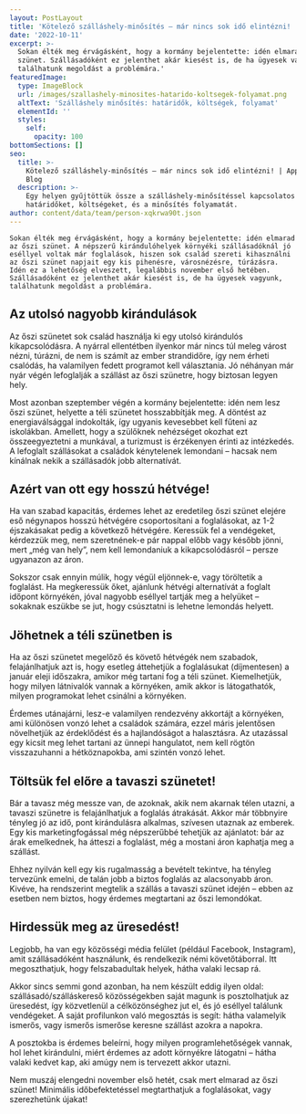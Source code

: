 ```yaml
---
layout: PostLayout
title: 'Kötelező szálláshely-minősítés – már nincs sok idő elintézni! '
date: '2022-10-11'
excerpt: >-
  Sokan élték meg érvágásként, hogy a kormány bejelentette: idén elmarad az őszi
  szünet. Szállásadóként ez jelenthet akár kiesést is, de ha ügyesek vagyunk,
  találhatunk megoldást a problémára.'
featuredImage:
  type: ImageBlock
  url: /images/szallashely-minosites-hatarido-koltsegek-folyamat.png
  altText: 'Szálláshely minősítés: határidők, költségek, folyamat'
  elementId: ''
  styles:
    self:
      opacity: 100
bottomSections: []
seo:
  title: >-
    Kötelező szálláshely-minősítés – már nincs sok idő elintézni! | Appartman
    Blog
  description: >-
    Egy helyen gyűjtöttük össze a szálláshely-minősítéssel kapcsolatos
    határidőket, költségeket, és a minősítés folyamatát.
author: content/data/team/person-xqkrwa90t.json
---
```

`Sokan élték meg érvágásként, hogy a kormány bejelentette: idén elmarad az őszi szünet. A népszerű kirándulóhelyek környéki szállásadóknál jó eséllyel voltak már foglalások, hiszen sok család szereti kihasználni az őszi szünet napjait egy kis pihenésre, városnézésre, túrázásra. Idén ez a lehetőség elveszett, legalábbis november első hetében. Szállásadóként ez jelenthet akár kiesést is, de ha ügyesek vagyunk, találhatunk megoldást a problémára.`

## Az utolsó nagyobb kirándulások

Az őszi szünetet sok család
használja ki egy utolsó kirándulós kikapcsolódásra. A nyárral ellentétben
ilyenkor már nincs túl meleg várost nézni, túrázni, de nem is számít az
ember strandidőre, így nem érheti csalódás, ha valamilyen fedett programot
kell választania. Jó néhányan már nyár végén lefoglalják a szállást az őszi
szünetre, hogy biztosan legyen hely.

Most azonban szeptember végén a
kormány bejelentette: idén nem lesz őszi szünet, helyette a téli
szünetet hosszabbítják meg. A döntést az energiaválsággal indokolták, így
ugyanis kevesebbet kell fűteni az iskolákban. Amellett, hogy a szülőknek
nehézséget okozhat ezt összeegyeztetni a munkával, a turizmust is érzékenyen
érinti az intézkedés. A lefoglalt szállásokat a családok kénytelenek
lemondani – hacsak nem kínálnak nekik a szállásadók jobb alternatívát.

## Azért van ott egy hosszú hétvége!

Ha van szabad kapacitás, érdemes
lehet az eredetileg őszi szünet elejére eső négynapos hosszú hétvégére
csoportosítani a foglalásokat, az 1-2 éjszakásakat pedig a következő
hétvégére. Keressük fel a vendégeket, kérdezzük meg, nem szeretnének-e pár
nappal előbb vagy később jönni, mert „még van hely”, nem kell lemondaniuk a
kikapcsolódásról – persze ugyanazon az áron.

Sokszor csak ennyin múlik, hogy
végül eljönnek-e, vagy töröltetik a foglalást. Ha megkeressük őket, ajánlunk hétvégi
alternatívát a foglalt időpont környékén, jóval nagyobb eséllyel tartják meg a
helyüket – sokaknak eszükbe se jut, hogy csúsztatni is lehetne lemondás
helyett.

## Jöhetnek a téli szünetben is

Ha az őszi szünetet megelőző és
követő hétvégék nem szabadok, felajánlhatjuk azt is, hogy esetleg áttehetjük
a foglalásukat (díjmentesen) a január eleji időszakra, amikor még tartani
fog a téli szünet. Kiemelhetjük, hogy milyen látnivalók vannak a környéken,
amik akkor is látogathatók, milyen programokat lehet csinálni a környéken.

Érdemes utánajárni, lesz-e
valamilyen rendezvény akkortájt a környéken, ami különösen vonzó lehet a
családok számára, ezzel máris jelentősen növelhetjük az érdeklődést és a
hajlandóságot a halasztásra. Az utazással egy kicsit meg lehet tartani az
ünnepi hangulatot, nem kell rögtön visszazuhanni a hétköznapokba, ami
szintén vonzó lehet.

## Töltsük fel előre a tavaszi szünetet!

Bár a tavasz még messze van, de
azoknak, akik nem akarnak télen utazni, a tavaszi szünetre is felajánlhatjuk
a foglalás átrakását. Akkor már többnyire tényleg jó az idő, pont
kirándulásra alkalmas, szívesen utaznak az emberek. Egy kis marketingfogással
még népszerűbbé tehetjük az ajánlatot: bár az árak emelkednek, ha átteszi a
foglalást, még a mostani áron kaphatja meg a szállást. 

Ehhez nyilván kell egy kis
rugalmasság a bevételt tekintve, ha tényleg tervezünk emelni, de talán jobb
a biztos foglalás az alacsonyabb áron. Kivéve, ha rendszerint megtelik a
szállás a tavaszi szünet idején – ebben az esetben nem biztos, hogy érdemes
megtartani az őszi lemondókat.

## Hirdessük meg az üresedést!

Legjobb, ha van egy közösségi
média felület (például Facebook, Instagram), amit szállásadóként
használunk, és rendelkezik némi követőtáborral. Itt megoszthatjuk, hogy
felszabadultak helyek, hátha valaki lecsap rá. 

Akkor sincs semmi gond azonban,
ha nem készült eddig ilyen oldal: szállásadó/szálláskereső közösségekben
saját magunk is posztolhatjuk az üresedést, így közvetlenül a
célközönséghez jut el, és jó eséllyel találunk vendégeket. A saját
profilunkon való megosztás is segít: hátha valamelyik ismerős, vagy ismerős
ismerőse keresne szállást azokra a napokra. 

A posztokba is érdemes beleírni,
hogy milyen programlehetőségek vannak, hol lehet kirándulni, miért érdemes az
adott környékre látogatni – hátha valaki kedvet kap, aki amúgy nem is tervezett
akkor utazni.

Nem muszáj elengedni november
első hetét, csak mert elmarad az őszi szünet! Minimális időbefektetéssel
megtarthatjuk a foglalásokat, vagy szerezhetünk újakat!
